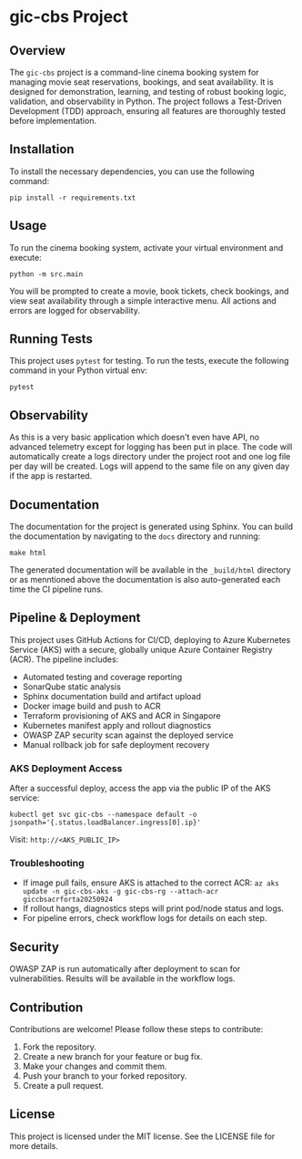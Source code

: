 # gic-cbs Project


## Overview
The `gic-cbs` project is a command-line cinema booking system for managing movie seat reservations, bookings, and seat availability. It is designed for demonstration, learning, and testing of robust booking logic, validation, and observability in Python. The project follows a Test-Driven Development (TDD) approach, ensuring all features are thoroughly tested before implementation.

## Installation
To install the necessary dependencies, you can use the following command:

```
pip install -r requirements.txt
```


## Usage
To run the cinema booking system, activate your virtual environment and execute:

```
python -m src.main
```


You will be prompted to create a movie, book tickets, check bookings, and view seat availability through a simple interactive menu. All actions and errors are logged for observability.


## Running Tests
This project uses `pytest` for testing. To run the tests, execute the following command in your Python virtual env:

```
pytest
```

## Observability

As this is a very basic application which doesn't even have API, no advanced telemetry except for logging has been put in place. The code will automatically create a logs directory under the project root and one log file per day will be created. Logs will append to the same file on any given day if the app is restarted.

## Documentation
The documentation for the project is generated using Sphinx. You can build the documentation by navigating to the `docs` directory and running:

```
make html
```

The generated documentation will be available in the `_build/html` directory or as menntioned above the documentation is also auto-generated each time the CI pipeline runs.

## Pipeline & Deployment

This project uses GitHub Actions for CI/CD, deploying to Azure Kubernetes Service (AKS) with a secure, globally unique Azure Container Registry (ACR). The pipeline includes:

- Automated testing and coverage reporting
- SonarQube static analysis
- Sphinx documentation build and artifact upload
- Docker image build and push to ACR
- Terraform provisioning of AKS and ACR in Singapore
- Kubernetes manifest apply and rollout diagnostics
- OWASP ZAP security scan against the deployed service
- Manual rollback job for safe deployment recovery

### AKS Deployment Access
After a successful deploy, access the app via the public IP of the AKS service:

```
kubectl get svc gic-cbs --namespace default -o jsonpath='{.status.loadBalancer.ingress[0].ip}'
```
Visit: `http://<AKS_PUBLIC_IP>`

### Troubleshooting
- If image pull fails, ensure AKS is attached to the correct ACR:
  `az aks update -n gic-cbs-aks -g gic-cbs-rg --attach-acr giccbsacrforta20250924`
- If rollout hangs, diagnostics steps will print pod/node status and logs.
- For pipeline errors, check workflow logs for details on each step.

## Security
OWASP ZAP is run automatically after deployment to scan for vulnerabilities. Results will be available in the workflow logs.

## Contribution
Contributions are welcome! Please follow these steps to contribute:

1. Fork the repository.
2. Create a new branch for your feature or bug fix.
3. Make your changes and commit them.
4. Push your branch to your forked repository.
5. Create a pull request.

## License
This project is licensed under the MIT license. See the LICENSE file for more details.
